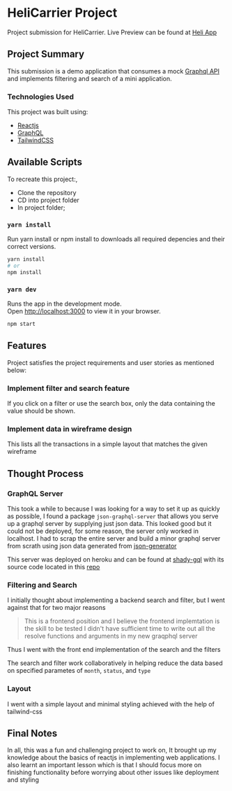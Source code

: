 # HeliCarrier Project

Project submission for HeliCarrier. Live Preview can be found at [Heli App](https://shady-heli.netlify.app/)

## Project Summary

This submission is a demo application that consumes a mock [Graphql API](https://heli-gql.herokuapp.com/) and implements filtering and search of a mini application.

### Technologies Used

This project was built using:

- [Reactjs](https://reactjs.org/)
- [GraphQL](https://graphql.org/)
- [TailwindCSS](https://tailwindcss.com/)

## Available Scripts

To recreate this project:,

- Clone the repository
- CD into project folder
- In project folder;

### `yarn install`

Run yarn install or npm install to downloads all required depencies and their correct versions.

```bash
yarn install
# or
npm install
```

### `yarn dev`

Runs the app in the development mode.\
Open [http://localhost:3000](http://localhost:3000) to view it in your browser.

```bash
npm start
```

## Features

Project satisfies the project requirements and user stories as mentioned below:

### Implement filter and search feature

If you click on a filter or use the search box, only the data containing the value should be shown.

### Implement data in wireframe design

This lists all the transactions in a simple layout that matches the given wireframe

## Thought Process

### GraphQL Server

This took a while to because I was looking for a way to set it up as quickly as possible, I found a package `json-graphql-server` that allows you serve up a graphql server by supplying just json data. This looked good but it could not be deployed, for some reason, the server only worked in localhost. I had to scrap the entire server and build a minor graphql server from scrath using json data generated from [json-generator](https://json-generator.com/#)

This server was deployed on heroku and can be found at [shady-gql](https://heli-gql.herokuapp.com/) with its source code located in this [repo](https://github.com/iyanushow/gql-server)

### Filtering and Search

I initially thought about implementing a backend search and filter, but I went against that for two major reasons

> This is a frontend position and I believe the frontend implemtation is the skill to be tested
> I didn't have sufficient time to write out all the resolve functions and arguments in my new graqphql server

Thus I went with the front end implementation of the search and the filters

The search and filter work collaboratively in helping reduce the data based on specified parametes of `month`, `status`, and `type`

### Layout

I went with a simple layout and minimal styling achieved with the help of tailwind-css

## Final Notes

In all, this was a fun and challenging project to work on, It brought up my knowledge about the basics of reactjs in implementing web applications. I also learnt an important lesson which is that I should focus more on finishing functionality before worrying about other issues like deployment and styling
